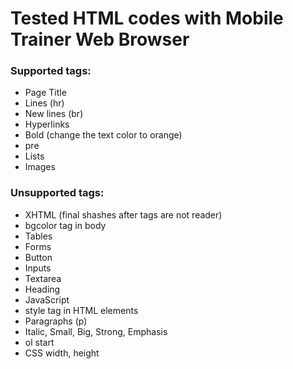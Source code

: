 # Tested HTML codes with Mobile Trainer Web Browser

### Supported tags:
 - Page Title
 - Lines (hr)
 - New lines (br)
 - Hyperlinks
 - Bold (change the text color to orange)
 - pre
 - Lists
 - Images
 
### Unsupported tags:
 - XHTML (final shashes after tags are not reader)
 - bgcolor tag in body
 - Tables
 - Forms
 - Button
 - Inputs
 - Textarea
 - Heading
 - JavaScript
 - style tag in HTML elements
 - Paragraphs (p)
 - Italic, Small, Big, Strong, Emphasis
 - ol start
 - CSS width, height
